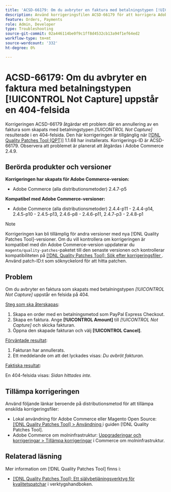 ```yaml
---
title: 'ACSD-66179: Om du avbryter en faktura med betalningstypen [!UICONTROL Not Capture] uppstår en 404-felsida'
description: Använd korrigeringsfilen ACSD-66179 för att korrigera Adobe Commerce-problemet där annullering av en faktura med betalningstypen [!UICONTROL Not Capture] ledde till en felsida på 404.
feature: Orders, Payments
role: Admin, Developer
type: Troubleshooting
source-git-commit: 02a446114be0f9c1ff8d4532cb13a94f1ef64ed2
workflow-type: tm+mt
source-wordcount: '332'
ht-degree: 0%

---
```



# ACSD-66179: Om du avbryter en faktura med betalningstypen [!UICONTROL Not Capture] uppstår en 404-felsida

Korrigeringen ACSD-66179 åtgärdar ett problem där en annullering av en faktura som skapats med betalningstypen *[!UICONTROL Not Capture]* resulterade i en 404-felsida. Den här korrigeringen är tillgänglig när [[!DNL Quality Patches Tool (QPT)]](/help/tools/quality-patches-tool/quality-patches-tool-to-self-serve-quality-patches.md) 1.1.68 har installerats. Korrigerings-ID är ACSD-66179. Observera att problemet är planerat att åtgärdas i Adobe Commerce 2.4.9.

## Berörda produkter och versioner

**Korrigeringen har skapats för Adobe Commerce-version:**

* Adobe Commerce (alla distributionsmetoder) 2.4.7-p5

**Kompatibel med Adobe Commerce-versioner:**

* Adobe Commerce (alla distributionsmetoder) 2.4.4-p11 - 2.4.4-p14, 2.4.5-p10 - 2.4.5-p13, 2.4.6-p8 - 2.4.6-p11, 2.4.7-p3 - 2.4.8-p1

>[!NOTE]
>
>Korrigeringen kan bli tillämplig för andra versioner med nya [!DNL Quality Patches Tool]-versioner. Om du vill kontrollera om korrigeringen är kompatibel med din Adobe Commerce-version uppdaterar du `magento/quality-patches`-paketet till den senaste versionen och kontrollerar kompatibiliteten på [[!DNL Quality Patches Tool]: Sök efter korrigeringsfiler ](https://experienceleague.adobe.com/tools/commerce-quality-patches/index.html). Använd patch-ID:t som söknyckelord för att hitta patchen.

## Problem

Om du avbryter en faktura som skapats med betalningstypen *[!UICONTROL Not Capture]* uppstår en felsida på 404.

<u>Steg som ska återskapas</u>:

1. Skapa en order med en betalningsmetod som PayPal Express Checkout.
1. Skapa en faktura. Ange **[!UICONTROL Amount]** till *[!UICONTROL Not Capture]* och skicka fakturan.
1. Öppna den skapade fakturan och välj **[!UICONTROL Cancel]**.

<u>Förväntade resultat</u>:

1. Fakturan har annullerats.
1. Ett meddelande om att det lyckades visas: *Du avbröt fakturan.*

<u>Faktiska resultat</u>:

En 404-felsida visas: *Sidan hittades inte.*

## Tillämpa korrigeringen

Använd följande länkar beroende på distributionsmetod för att tillämpa enskilda korrigeringsfiler:

* Lokal användning för Adobe Commerce eller Magento Open Source: [[!DNL Quality Patches Tool] > Användning ](/help/tools/quality-patches-tool/usage.md) i guiden [!DNL Quality Patches Tool].
* Adobe Commerce om molninfrastruktur: [Uppgraderingar och korrigeringar > Tillämpa korrigeringar](https://experienceleague.adobe.com/docs/commerce-cloud-service/user-guide/develop/upgrade/apply-patches.html) i Commerce om molninfrastruktur.

## Relaterad läsning

Mer information om [!DNL Quality Patches Tool] finns i:

* [[!DNL Quality Patches Tool]: Ett självbetjäningsverktyg för kvalitetspatchar](/help/tools/quality-patches-tool/quality-patches-tool-to-self-serve-quality-patches.md) i verktygshandboken.
